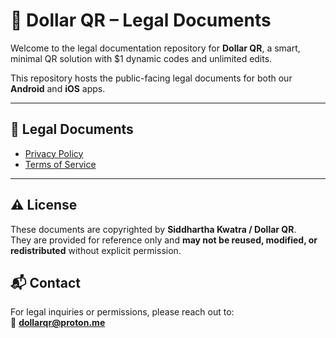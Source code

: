 # 🧾 Dollar QR – Legal Documents

Welcome to the legal documentation repository for **Dollar QR**, a smart, minimal QR solution with $1 dynamic codes and unlimited edits.

This repository hosts the public-facing legal documents for both our **Android** and **iOS** apps.

---

## 📄 Legal Documents

- [Privacy Policy](https://dollarqr.github.io/dollarqr-legal-docs/privacy_policy.html)
- [Terms of Service](https://dollarqr.github.io/dollarqr-legal-docs/terms_of_service.html)

---

## ⚠️ License

These documents are copyrighted by **Siddhartha Kwatra / Dollar QR**.  
They are provided for reference only and **may not be reused, modified, or redistributed** without explicit permission.

## 📬 Contact

For legal inquiries or permissions, please reach out to:  
📧 **dollarqr@proton.me**
